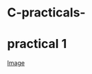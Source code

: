 # C-practicals-
# practical 1

[Image](https://github.com/user-attachments/assets/7f740462-eebb-4dc4-a8ac-f047eda0ac65)


